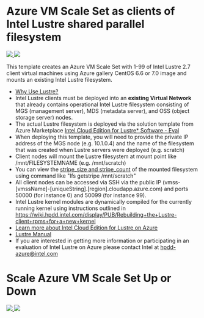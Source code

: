 # Azure VM Scale Set as clients of Intel Lustre shared parallel filesystem

<a href="https://portal.azure.com/#create/Microsoft.Template/uri/https%3A%2F%2Fraw.githubusercontent.com%2FTVDKoni%2Fazure-quickstart-templates%2Fmaster%2Fintel-lustre-clients-vmss-centos%2Fazuredeploy.json" target="_blank">
    <img src="http://azuredeploy.net/deploybutton.png"/>
</a>
<a href="http://armviz.io/#/?load=https%3A%2F%2Fraw.githubusercontent.com%2FTVDKoni%2Fazure-quickstart-templates%2Fmaster%2Fintel-lustre-clients-vmss-centos%2Fazuredeploy.json" target="_blank">
    <img src="http://armviz.io/visualizebutton.png"/>
</a>

This template creates an Azure VM Scale Set with 1-99 of Intel Lustre 2.7 client virtual machines using Azure gallery CentOS 6.6 or 7.0 image and mounts an existing Intel Lustre filesystem.

* <a href="https://wiki.hpdd.intel.com/display/PUB/Why+Use+Lustre" target="_blank">Why Use Lustre?</a>
* Intel Lustre clients must be deployed into an **existing Virtual Network** that already contains operational Intel Lustre filesystem consisting of MGS (management server), MDS (metadata server), and OSS (object storage server) nodes.
* The actual Lustre filesystem is deployed via the solution template from Azure Marketplace <a href="https://azure.microsoft.com/en-us/marketplace/partners/intel/" target="_blank">Intel Cloud Edition for Lustre* Software - Eval</a>
* When deploying this template, you will need to provide the private IP address of the MGS node (e.g. 10.1.0.4) and the name of the filesystem that was created when Lustre servers were deployed (e.g. scratch)
* Client nodes will mount the Lustre filesystem at mount point like /mnt/FILESYSTEMNAME (e.g. /mnt/scratch)
* You can view the <a href="https://build.hpdd.intel.com/job/lustre-manual/lastSuccessfulBuild/artifact/lustre_manual.xhtml#idp5145472" target="_blank">stripe_size and stripe_count</a> of the mounted filesystem using command like "lfs getstripe /mnt/scratch"
* All client nodes can be accessed via SSH via the public IP (vmss-[vmssName]-[uniqueString].[region].cloudapp.azure.com) and ports 50000 (for instance 0) and 50099 (for instance 99).
* Intel Lustre kernel modules are dynamically compiled for the currently running kernel using instructions outlined in https://wiki.hpdd.intel.com/display/PUB/Rebuilding+the+Lustre-client+rpms+for+a+new+kernel
* <a href="https://wiki.hpdd.intel.com/display/PUB/Intel+Cloud+Edition+for+Lustre+on+Azure" target="_blank">Learn more about Intel Cloud Edition for Lustre on Azure</a>
* <a href="https://build.hpdd.intel.com/job/lustre-manual/lastSuccessfulBuild/artifact/lustre_manual.xhtml" target="_blank">Lustre Manual</a>
* If you are interested in getting more information or participating in an evaluation of Intel Lustre on Azure please contact Intel at <a href="mailto:hpdd-azure@intel.com?subject=Azure-Quick-Start-Templates">hpdd-azure@intel.com</a>

# Scale Azure VM Scale Set Up or Down
<a href="https://portal.azure.com/#create/Microsoft.Template/uri/https%3A%2F%2Fraw.githubusercontent.com%2FTVDKoni%2Fazure-quickstart-templates%2Fmaster%2Fintel-lustre-clients-vmss-centos%2Fscale.json" target="_blank">
    <img src="http://azuredeploy.net/deploybutton.png"/>
</a>
<a href="http://armviz.io/#/?load=https%3A%2F%2Fraw.githubusercontent.com%2FTVDKoni%2Fazure-quickstart-templates%2Fmaster%2Fintel-lustre-clients-vmss-centos%2Fscale.json" target="_blank">
    <img src="http://armviz.io/visualizebutton.png"/>
</a>
